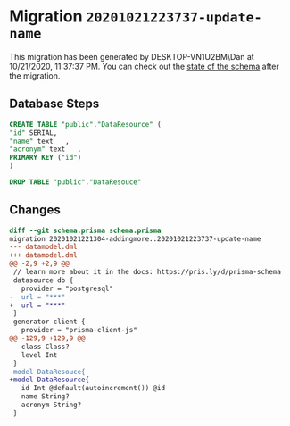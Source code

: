# Migration `20201021223737-update-name`

This migration has been generated by DESKTOP-VN1U2BM\Dan at 10/21/2020, 11:37:37 PM.
You can check out the [state of the schema](./schema.prisma) after the migration.

## Database Steps

```sql
CREATE TABLE "public"."DataResource" (
"id" SERIAL,
"name" text   ,
"acronym" text   ,
PRIMARY KEY ("id")
)

DROP TABLE "public"."DataResouce"
```

## Changes

```diff
diff --git schema.prisma schema.prisma
migration 20201021221304-addingmore..20201021223737-update-name
--- datamodel.dml
+++ datamodel.dml
@@ -2,9 +2,9 @@
 // learn more about it in the docs: https://pris.ly/d/prisma-schema
 datasource db {
   provider = "postgresql"
-  url = "***"
+  url = "***"
 }
 generator client {
   provider = "prisma-client-js"
@@ -129,9 +129,9 @@
   class Class?
   level Int
 }
-model DataResouce{
+model DataResource{
   id Int @default(autoincrement()) @id
   name String?
   acronym String?
 }
```



